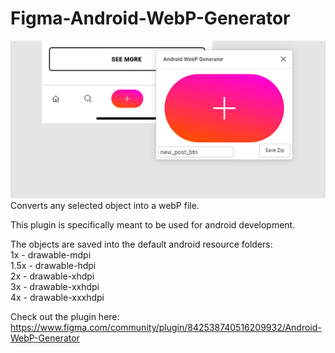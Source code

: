 # Figma-Android-WebP-Generator
![Splash](splash.png)
Converts any selected object into a webP file.

This plugin is specifically meant to be used for android development. 

The objects are saved into the default android resource folders:  
1x - drawable-mdpi  
1.5x - drawable-hdpi  
2x - drawable-xhdpi  
3x - drawable-xxhdpi  
4x - drawable-xxxhdpi  

Check out the plugin here:  
https://www.figma.com/community/plugin/842538740516209932/Android-WebP-Generator
